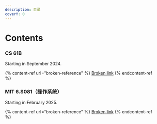 ```yaml
---
description: 目录
coverY: 0
---
```


# Contents

### CS 61B

Starting in September 2024.

{% content-ref url="broken-reference" %}
[Broken link](broken-reference)
{% endcontent-ref %}

### MIT 6.S081（操作系统）

Starting in February 2025.

{% content-ref url="broken-reference" %}
[Broken link](broken-reference)
{% endcontent-ref %}
